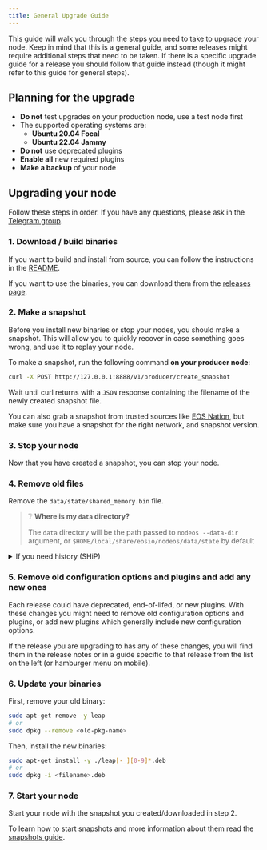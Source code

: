 ```yaml
---
title: General Upgrade Guide
---
```


This guide will walk you through the steps you need to take to upgrade your node.
Keep in mind that this is a general guide, and some releases might require additional steps that need
to be taken. If there is a specific upgrade guide for a release you should follow that guide instead (though it might 
refer to this guide for general steps).

## Planning for the upgrade

- **Do not** test upgrades on your production node, use a test node first
- The supported operating systems are:
  - **Ubuntu 20.04 Focal**
  - **Ubuntu 22.04 Jammy**
- **Do not** use deprecated plugins
- **Enable all** new required plugins
- **Make a backup** of your node


## Upgrading your node

Follow these steps in order. If you have any questions, please ask in the [Telegram group](https://t.me/AntelopeIO).

### 1. Download / build binaries

If you want to build and install from source, you can follow the instructions in the [README](https://github.com/AntelopeIO/leap#build-and-install-from-source).

If you want to use the binaries, you can download them from the [releases page](https://github.com/AntelopeIO/spring/releases).

### 2. Make a snapshot

Before you install new binaries or stop your nodes, you should make a snapshot. 
This will allow you to quickly recover in case something goes wrong, and use it to replay your node.

To make a snapshot, run the following command **on your producer node**:

```bash
curl -X POST http://127.0.0.1:8888/v1/producer/create_snapshot
```

Wait until curl returns with a `JSON` response containing the filename of the newly created snapshot file.

You can also grab a snapshot from trusted sources like [EOS Nation](https://snapshots.eosnation.io/), but make
sure you have a snapshot for the right network, and snapshot version.


### 3. Stop your node

Now that you have created a snapshot, you can stop your node.

### 4. Remove old files

Remove the `data/state/shared_memory.bin` file.

> ❔ **Where is my `data` directory?**
>
> The `data` directory will be the path passed to `nodeos --data-dir` argument, or `$HOME/local/share/eosio/nodeos/data/state` by default

<details>
  <summary>If you need history (SHiP)</summary>

**Warning**: Replaying can take weeks.

You may also need to remove the `data/blocks` directory
if the release you are upgrading to has a different block log format.
If a block log is incompatible you will need to sync from the network or download a
compatible block log from a trusted source.

Each individual upgrade guide will tell you if the block log format is
incompatible.

Additionally, you will need to delete `SHiP`.
If you have a block log compatible with the release you are upgrading to,
you can simply replay locally from that block log instead of syncing from the network.

Here are some tips for speeding up replays:
- Raise `-–sync-fetch-span` while replaying (revert back to default after replay for stability!)
- Use peers with a full `blocks.log` only
- Keep your `p2p-peer-address` list short, only with the closest nodes
- You can quickly sync from a single peer located in the same datacenter, even if it is not on the same version
  - You can do the same on the same machine, but you will need new `/blocks` and `/state` directories + more NVMe space
- You can copy the `blocks.log` from another machine if it is compatible

#### List of peer nodes with blocks.log files extending to genesis:
```bash
EOS:
eos.seed.eosnation.io:9876
peer1.eosphere.io:9876
peer2.eosphere.io:9876
p2p.genereos.io:9876

EOS Jungle4 Testnet:
peer1-jungle4.eosphere.io:9876
jungle4.seed.eosnation.io:9876
jungle4.genereos.io:9876
jungle.p2p.eosusa.io:9883
```

</details>

### 5. Remove old configuration options and plugins and add any new ones

Each release could have deprecated, end-of-lifed, or new plugins.
With these changes you might need to remove old configuration options and plugins, or add new plugins which
generally include new configuration options.

If the release you are upgrading to has any of these changes, you will find them in the release notes or
in a guide specific to that release from the list on the left (or hamburger menu on mobile).

### 6. Update your binaries

First, remove your old binary:

```bash
sudo apt-get remove -y leap
# or 
sudo dpkg --remove <old-pkg-name>
```

Then, install the new binaries:

```bash 
sudo apt-get install -y ./leap[-_][0-9]*.deb
# or
sudo dpkg -i <filename>.deb
```

### 7. Start your node

Start your node with the snapshot you created/downloaded in step 2.

To learn how to start snapshots and more information about them read the [snapshots guide](../10_getting-started/50_snapshots.md).





